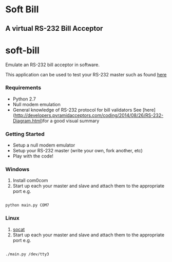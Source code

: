 # Soft Bill

## A virtual RS-232 Bill Acceptor

# soft-bill
Emulate an RS-232 bill acceptor in software.


This application can be used to test your RS-232 master such as found [here](https://github.com/PyramidTechnologies/Python-RS-232)

### Requirements

 - Python 2.7
 - Null modem emulation
 - General knowledge of RS-232 protocol for bill validators
   See [here] (http://developers.pyramidacceptors.com/coding/2014/08/26/RS-232-Diagram.html)for a good visual summary

### Getting Started

 - Setup a null modem emulator
 - Setup your RS-232 master (write your own, fork another, etc)
 - Play with the code!

### Windows

 1. Install com0com
 2. Start up each your master and slave and attach them to the appropriate port e.g.
    
```

python main.py COM7 

``` 

### Linux

 1. [socat](http://stackoverflow.com/questions/23867143/null-modem-emulator-com0com-for-linux)
 2. Start up each your master and slave and attach them to the appropriate port e.g.
    
```

./main.py /dev/tty3

``` 

